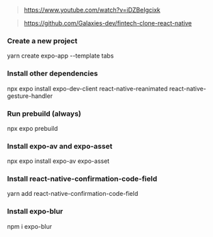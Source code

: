 > https://www.youtube.com/watch?v=iDZBeIgcixk

> https://github.com/Galaxies-dev/fintech-clone-react-native

### Create a new project

yarn create expo-app --template tabs

### Install other dependencies

npx expo install expo-dev-client react-native-reanimated react-native-gesture-handler

### Run prebuild (always)

npx expo prebuild

### Install expo-av and expo-asset

npx expo install expo-av expo-asset

### Install react-native-confirmation-code-field

yarn add react-native-confirmation-code-field

### Install expo-blur

npm i expo-blur
